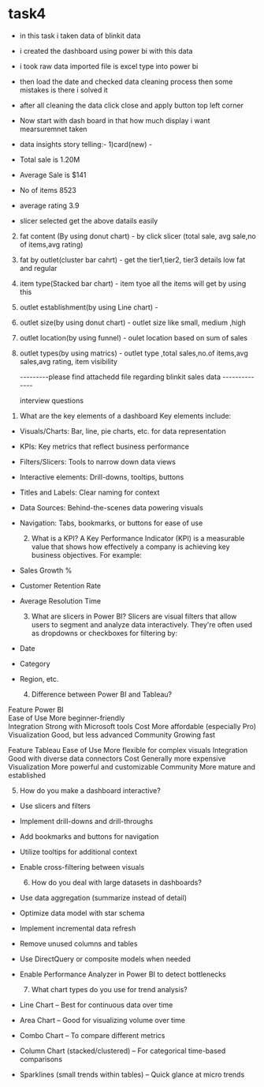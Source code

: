 # task4 
* in this task i taken data of blinkit data 

* i created the dashboard using power bi with this data

* i took raw data imported file is excel type into power bi 

* then load the date and checked data cleaning process then some mistakes is there i solved it

* after all cleaning the data click close and apply button top left corner

* Now start with dash board in that how much display i want mearsuremnet taken

* data insights story telling:-
 1)card(new) - 
* Total sale is 1.20M
* Average Sale is $141
* No of items 8523
* average rating 3.9

* slicer selected get the above datails easily

2) fat content (By using donut chart) - by click slicer (total sale, avg sale,no of items,avg rating)
3) fat by outlet(cluster bar cahrt) - get the tier1,tier2, tier3 details  low fat and regular
4) item type(Stacked bar chart) - item tyoe all the items will get by using this
5) outlet establishment(by using Line chart) -
6) outlet size(by using donut chart) - outlet size like small, medium ,high
7) outlet location(by using funnel)  - oulet location based on sum of sales
8) outlet types(by using matrics) -  outlet type ,total sales,no.of items,avg sales,avg rating, item visibility

   ---------please find attachedd file regarding blinkit sales data --------------


   interview questions
  1. What are the key elements of a dashboard
     Key elements include:
* Visuals/Charts: Bar, line, pie charts, etc. for data representation
* KPIs: Key metrics that reflect business performance
* Filters/Slicers: Tools to narrow down data views
* Interactive elements: Drill-downs, tooltips, buttons
* Titles and Labels: Clear naming for context
* Data Sources: Behind-the-scenes data powering visuals
* Navigation: Tabs, bookmarks, or buttons for ease of use

   2. What is a KPI?
      A Key Performance Indicator (KPI) is a measurable value that shows
      how effectively a company is achieving key business objectives. For example:
* Sales Growth %
* Customer Retention Rate
* Average Resolution Time

  3. What are slicers in Power BI?
     Slicers are visual filters that allow users to segment and analyze
     data interactively. They're often used as dropdowns or checkboxes for filtering by:
* Date
* Category
* Region, etc.

  4. Difference between Power BI and Tableau?

Feature	Power BI	
Ease of Use	More beginner-friendly	
Integration	Strong with Microsoft tools	
Cost	More affordable (especially Pro)	
Visualization	Good, but less advanced	
Community	Growing fast	

Feature Tableau
Ease of Use More flexible for complex visuals
Integration Good with diverse data connectors
Cost Generally more expensive
Visualization More powerful and customizable
Community More mature and established 

5. How do you make a dashboard interactive?
* Use slicers and filters
* Implement drill-downs and drill-throughs
* Add bookmarks and buttons for navigation
* Utilize tooltips for additional context
* Enable cross-filtering between visuals

  6. How do you deal with large datasets in dashboards?
* Use data aggregation (summarize instead of detail)
* Optimize data model with star schema
* Implement incremental data refresh
* Remove unused columns and tables
* Use DirectQuery or composite models when needed
* Enable Performance Analyzer in Power BI to detect bottlenecks

  7. What chart types do you use for trend analysis?
* Line Chart – Best for continuous data over time
* Area Chart – Good for visualizing volume over time
* Combo Chart – To compare different metrics
* Column Chart (stacked/clustered) – For categorical time-based comparisons
* Sparklines (small trends within tables) – Quick glance at micro trends






